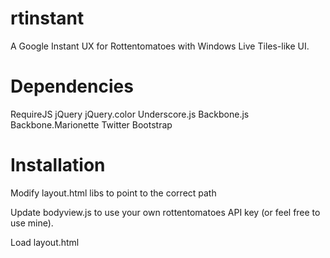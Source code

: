 rtinstant
=========

A Google Instant UX for Rottentomatoes with Windows Live Tiles-like UI.

Dependencies
=========
RequireJS jQuery jQuery.color Underscore.js Backbone.js Backbone.Marionette Twitter Bootstrap

Installation
=========
Modify layout.html libs to point to the correct path

Update bodyview.js to use your own rottentomatoes API key (or feel free to use mine).

Load layout.html

